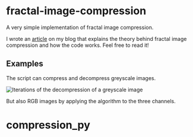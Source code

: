 # fractal-image-compression

A very simple implementation of fractal image compression.

I wrote an [article](https://pvigier.github.io/2018/05/14/fractal-image-compression.html) on my blog that explains the theory behind fractal image compression and how the code works. Feel free to read it!

## Examples

The script can compress and decompress greyscale images.

![Iterations of the decompression of a greyscale image](https://github.com/pvigier/fractal-image-compression/raw/master/examples/monkey.png)

But also RGB images by applying the algorithm to the three channels.
# compression_py
